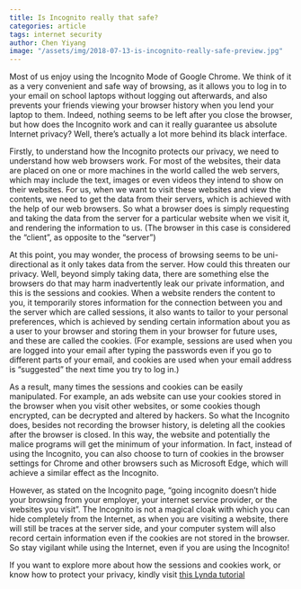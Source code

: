 ```yaml
---
title: Is Incognito really that safe?
categories: article
tags: internet security
author: Chen Yiyang
image: "/assets/img/2018-07-13-is-incognito-really-safe-preview.jpg"
---
```

 
Most of us enjoy using the Incognito Mode of Google Chrome. We think of it as a very convenient and safe way of browsing, as it allows you to log in to your email on school laptops without logging out afterwards, and also prevents your friends viewing your browser history when you lend your laptop to them. Indeed, nothing seems to be left after you close the browser, but how does the Incognito work and can it really guarantee us absolute Internet privacy? Well, there’s actually a lot more behind its black interface.

Firstly, to understand how the Incognito protects our privacy, we need to understand how web browsers work. For most of the websites, their data are placed on one or more machines in the world called the web servers, which may include the text, images or even videos they intend to show on their websites. For us, when we want to visit these websites and view the contents, we need to get the data from their servers, which is achieved with the help of our web browsers. So what a browser does is simply requesting and taking the data from the server for a particular website when we visit it, and rendering the information to us. (The browser in this case is considered the “client”, as opposite to the “server”)

At this point, you may wonder, the process of browsing seems to be uni-directional as it only takes data from the server. How could this threaten our privacy. Well, beyond simply taking data, there are something else the browsers do that may harm inadvertently leak our private information, and this is the sessions and cookies.  When a website renders the content to you, it temporarily stores information for the connection between you and the server which are called sessions, it also wants to tailor to your personal preferences, which is achieved by sending certain information about you as a user to your browser and storing them in your browser for future uses, and these are called the cookies. (For example, sessions are used when you are logged into your email after typing the passwords even if you go to different parts of your email, and cookies are used when your email address is “suggested” the next time you try to log in.)

As a result, many times the sessions and cookies can be easily manipulated. For example, an ads website can use your cookies stored in the browser when you visit other websites, or some cookies though encrypted, can be decrypted and altered by hackers. So what the Incognito does, besides not recording the browser history, is deleting all the cookies after the browser is closed. In this way, the website and potentially the malice programs will get the minimum of your information. In fact, instead of using the Incognito, you can also choose to turn of cookies in the browser settings for Chrome and other browsers such as Microsoft Edge, which will achieve a similar effect as the Incognito.

However, as stated on the Incognito page, “going incognito doesn’t hide your browsing from your employer, your internet service provider, or the websites you visit”. The Incognito is not a magical cloak with which you can hide completely from the Internet, as when you are visiting a website, there will still be traces at the server side, and your computer system will also record certain information even if the cookies are not stored in the browser. So stay vigilant while using the Internet, even if you are using the Incognito!


If you want to explore more about how the sessions and cookies work, or know how to protect your privacy, kindly visit [this Lynda tutorial](https://www.lynda.com/CISSP-tutorials/Malicious-add-ons/557997/612003-4.html)
